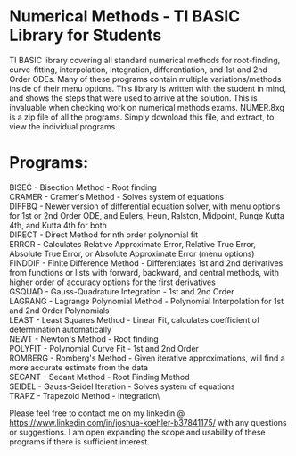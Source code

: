 # Numerical Methods - TI BASIC Library for Students
TI BASIC library covering all standard numerical methods for root-finding, curve-fitting, interpolation, integration, differentiation, and 1st and 2nd Order ODEs.  Many of these programs contain multiple variations/methods inside of their menu options.  This library is written with the student in mind, and shows the steps that were used to arrive at the solution.  This is invaluable when checking work on numerical methods exams.  NUMER.8xg is a zip file of all the programs.  Simply download this file, and extract, to view the individual programs.

# Programs:

BISEC - Bisection Method - Root finding\
CRAMER - Cramer's Method - Solves system of equations\
DIFFBQ - Newer version of differential equation solver, with menu options for 1st or 2nd Order ODE, and Eulers, Heun, Ralston, Midpoint,            Runge Kutta 4th, and Kutta 4th for both\
DIRECT - Direct Method for nth order polynomial fit\
ERROR - Calculates Relative Approximate Error, Relative True Error, Absolute True Error, or Absolute Approximate Error (menu options)\
FINDDIF - Finite Difference Method - Differentiates 1st and 2nd derivatives from functions or lists with forward, backward, and central            methods, with higher order of accuracy options for the first derivatives\
GSQUAD - Gauss-Quadrature Integration - 1st and 2nd Order\
LAGRANG - Lagrange Polynomial Method - Polynomial Interpolation for 1st and 2nd Order Polynomials\
LEAST - Least Squares Method - Linear Fit, calculates coefficient of determination automatically\
NEWT - Newton's Method - Root finding\
POLYFIT - Polynomial Curve Fit - 1st and 2nd Order\
ROMBERG - Romberg's Method - Given iterative approximations, will find a more accurate estimate from the data\
SECANT - Secant Method - Root Finding Method\
SEIDEL - Gauss-Seidel Iteration - Solves system of equations\
TRAPZ - Trapezoid Method - Integration\


Please feel free to contact me on my linkedin @ https://www.linkedin.com/in/joshua-koehler-b37841175/ with any questions or suggestions.
I am open expanding the scope and usability of these programs if there is sufficient interest.
